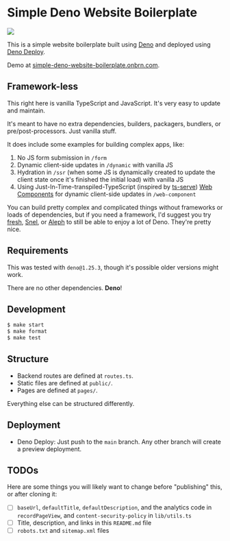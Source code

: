 # Simple Deno Website Boilerplate

[![](https://github.com/BrunoBernardino/deno-boilerplate-simple-website/workflows/Run%20Tests/badge.svg)](https://github.com/BrunoBernardino/deno-boilerplate-simple-website/actions?workflow=Run+Tests)

This is a simple website boilerplate built using [Deno](https://deno.land) and deployed using [Deno Deploy](https://deno.com/deploy).

Demo at [simple-deno-website-boilerplate.onbrn.com](https://simple-deno-website-boilerplate.onbrn.com).

## Framework-less

This right here is vanilla TypeScript and JavaScript. It's very easy to update and maintain.

It's meant to have no extra dependencies, builders, packagers, bundlers, or pre/post-processors. Just vanilla stuff.

It does include some examples for building complex apps, like:

1. No JS form submission in `/form`
2. Dynamic client-side updates in `/dynamic` with vanilla JS
3. Hydration in `/ssr` (when some JS is dynamically created to update the client state once it's finished the initial load) with vanilla JS
4. Using Just-In-Time-transpiled-TypeScript (inspired by [ts-serve](https://github.com/ayame113/ts-serve)) [Web Components](https://developer.mozilla.org/en-US/docs/Web/Web_Components) for dynamic client-side updates in `/web-component`

You can build pretty complex and complicated things without frameworks or loads of dependencies, but if you need a framework, I'd suggest you try [fresh](https://fresh.deno.dev/), [Snel](https://crewdevio.mod.land/projects/Snel), or [Aleph](https://github.com/alephjs/aleph.js) to still be able to enjoy a lot of Deno. They're pretty nice.

## Requirements

This was tested with `deno@1.25.3`, though it's possible older versions might work.

There are no other dependencies. **Deno**!

## Development

```sh
$ make start
$ make format
$ make test
```

## Structure

- Backend routes are defined at `routes.ts`.
- Static files are defined at `public/`.
- Pages are defined at `pages/`.

Everything else can be structured differently.

## Deployment

- Deno Deploy: Just push to the `main` branch. Any other branch will create a preview deployment.

## TODOs

Here are some things you will likely want to change before "publishing" this, or after cloning it:

- [ ] `baseUrl`, `defaultTitle`, `defaultDescription`, and the analytics code in `recordPageView`, and `content-security-policy` in `lib/utils.ts`
- [ ] Title, description, and links in this `README.md` file
- [ ] `robots.txt` and `sitemap.xml` files
